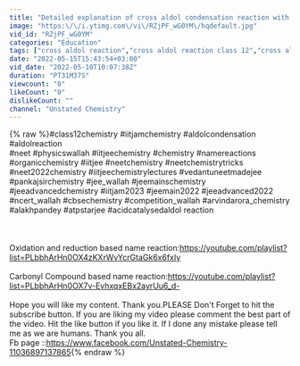 ```yaml
---
title: "Detailed explanation of cross aldol condensation reaction with examples of various books."
image: "https:\/\/i.ytimg.com\/vi\/RZjPF_wG0YM\/hqdefault.jpg"
vid_id: "RZjPF_wG0YM"
categories: "Education"
tags: ["cross aldol reaction","cross aldol reaction class 12","cross aldol reaction mechanism"]
date: "2022-05-15T15:43:54+03:00"
vid_date: "2022-05-10T10:07:38Z"
duration: "PT31M37S"
viewcount: "0"
likeCount: "0"
dislikeCount: ""
channel: "Unstated Chemistry"
---
```

{% raw %}#class12chemistry  #iitjamchemistry   #aldolcondensation  #aldolreaction<br /> #neet #physicswallah  #iitjeechemistry  #chemistry  #namereactions  #organicchemistry    #iitjee  #neetchemistry  #neetchemistrytricks  #neet2022chemistry  #iitjeechemistrylectures  #vedantuneetmadejee  #pankajsirchemistry  #jee_wallah  #jeemainschemistry  #jeeadvancedchemistry   #iitjam2023  #jeemain2022  #jeeadvanced2022   #ncert_wallah  #cbsechemistry  #competition_wallah   #arvindarora_chemistry  #alakhpandey    #atpstarjee     #acidcatalysedaldol reaction <br /><br /><br /><br />Oxidation and reduction based name reaction:<a rel="nofollow" target="blank" href="https://youtube.com/playlist?list=PLbbhArHn0OX4zKXrWvYcrGtaGk6x6fxIy">https://youtube.com/playlist?list=PLbbhArHn0OX4zKXrWvYcrGtaGk6x6fxIy</a><br /><br />Carbonyl Compound based name reaction:<a rel="nofollow" target="blank" href="https://youtube.com/playlist?list=PLbbhArHn0OX7v-EvhxqxEBx2ayrUu6_d-">https://youtube.com/playlist?list=PLbbhArHn0OX7v-EvhxqxEBx2ayrUu6_d-</a><br /><br />Hope you will like my content. Thank you.PLEASE Don't Forget to hit the subscribe  button. If you are liking my video please comment the best part of the video.  Hit the like button if you like it. If I done any mistake please tell me as we are humans. Thank you all. <br /> Fb page ::<a rel="nofollow" target="blank" href="https://www.facebook.com/Unstated-Chemistry-11036897137865">https://www.facebook.com/Unstated-Chemistry-11036897137865</a>{% endraw %}
